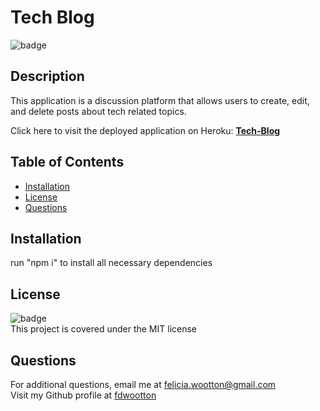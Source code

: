 # Tech Blog
  ![badge](https://img.shields.io/badge/license-MIT-brightgreen)<br />
  ## **Description**
  This application is a discussion platform that allows users to create, edit, and delete posts about tech related topics.
  
  Click here to visit the deployed application on Heroku: [**Tech-Blog**](https://morning-cove-47133.herokuapp.com/)

  ## **Table of Contents**
  - [Installation](#installation)
  - [License](#license)
  - [Questions](#questions)

  ## **Installation**
  run "npm i" to install all necessary dependencies

  ## **License**
  ![badge](https://img.shields.io/badge/license-MIT-brightgreen)<br/>
  This project is covered under the MIT license

  ## **Questions**
  For additional questions, email me at [felicia.wootton@gmail.com](felicia.wootton@gmail.com)<br/>
  Visit my Github profile at [fdwootton](https://github.com/fdwootton)
  